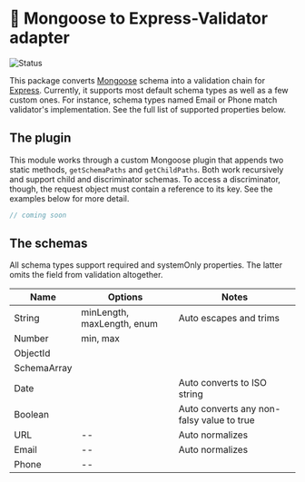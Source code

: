 <h1>🔌 Mongoose to Express-Validator adapter</h1>
<p>
  <img src="https://github.com/MikeIbberson/m2e-validator/workflows/Node%20CI/badge.svg" alt="Status" />
</p>
<p>This package converts <a href="https://mongoosejs.com/docs/schematypes.html">Mongoose</a> schema into a validation chain for <a href="https://express-validator.github.io/docs/schema-validation.html">Express</a>. Currently, it supports most default schema types as well as a few custom ones. For instance, schema types named Email or Phone match validator's implementation. See the full list of supported properties below.</p>
<h2>The plugin</h2>
This module works through a custom Mongoose plugin that appends two static methods,  <code>getSchemaPaths</code> and <code>getChildPaths</code>. Both work recursively and support child and discriminator schemas. To access a discriminator, though, the request object must contain a reference to its key. See the examples below for more detail.


``` Javascript
// coming soon
```

<h2>The schemas</h2>
<p>All schema types support required and systemOnly properties. The latter omits the field from validation altogether.</p>

| Name        | Options                    | Notes                                     |
| ----------- | -------------------------- | ----------------------------------------- |
| String      | minLength, maxLength, enum | Auto escapes and trims                    |
| Number      | min, max                   |                                           |
| ObjectId    |                            |                                           |
| SchemaArray |                            |                                           |
| Date        |                            | Auto converts to ISO string               |
| Boolean     |                            | Auto converts any non-falsy value to true |
| URL         | --                         | Auto normalizes                           |
| Email       | --                         | Auto normalizes                           |
| Phone       | --                         |                                           |
